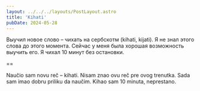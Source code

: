 ```yaml
---
layout: ../../../layouts/PostLayout.astro
title: 'Kihati'
pubDate: 2024-05-28
---
```


Выучил новое слово – чихать на сербскотм (kihati, kijati). Я не знал этого слова до этого момента. Сейчас у меня была хорошая возможность выучить его. Я чихал 10 минут без остановки.

==

Naučio sam novu reč – kihati. Nisam znao ovu reč pre ovog trenutka. Sada sam imao dobru priliku da naučim. Kihao sam 10 minuta, neprestano.
